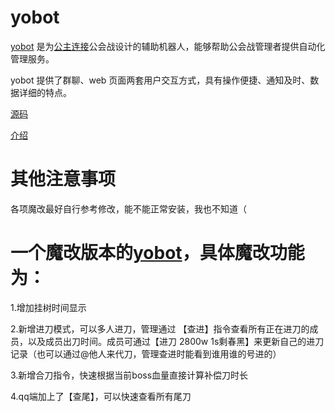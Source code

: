# yobot

[yobot](./about.md) 是为[公主连接](https://game.bilibili.com/pcr/)公会战设计的辅助机器人，能够帮助公会战管理者提供自动化管理服务。

yobot 提供了群聊、web 页面两套用户交互方式，具有操作便捷、通知及时、数据详细的特点。

[源码](./src/client)

[介绍](https://yobot.win)

# 其他注意事项

各项魔改最好自行参考修改，能不能正常安装，我也不知道（



# 一个魔改版本的[yobot](./about.md)，具体魔改功能为：

1.增加挂树时间显示

2.新增进刀模式，可以多人进刀，管理通过 【查进】指令查看所有正在进刀的成员，以及成员出刀时间。成员可通过【进刀 2800w 1s剩春黑】来更新自己的进刀记录（也可以通过@他人来代刀，管理查进时能看到谁用谁的号进的）

3.新增合刀指令，快速根据当前boss血量直接计算补偿刀时长

4.qq端加上了【查尾】，可以快速查看所有尾刀


